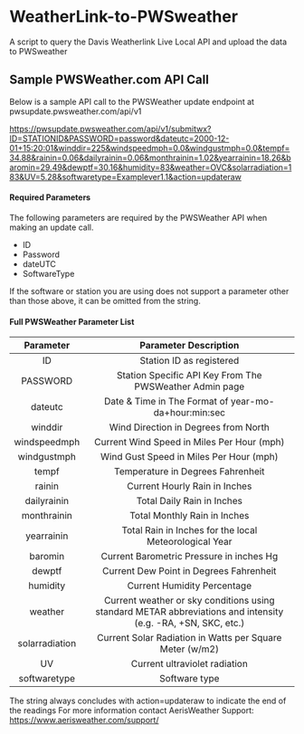 # WeatherLink-to-PWSweather
A script to query the Davis Weatherlink Live Local API and upload the data to PWSweather


## Sample PWSWeather.com API Call
Below is a sample API call to the PWSWeather update endpoint at pwsupdate.pwsweather.com/api/v1

https://pwsupdate.pwsweather.com/api/v1/submitwx?ID=STATIONID&PASSWORD=password&dateutc=2000-12-01+15:20:01&winddir=225&windspeedmph=0.0&windgustmph=0.0&tempf=34.88&rainin=0.06&dailyrainin=0.06&monthrainin=1.02&yearrainin=18.26&baromin=29.49&dewptf=30.16&humidity=83&weather=OVC&solarradiation=183&UV=5.28&softwaretype=Examplever1.1&action=updateraw

#### Required Parameters 
The following parameters are required by the PWSWeather API when making an update call.
* ID
* Password
* dateUTC
* SoftwareType

If the software or station you are using does not support a parameter other than those above, it can be omitted from the string. 

#### Full PWSWeather Parameter List

| Parameter      | Parameter Description                                      |
|:--------------:|:----------------------------------------------------------:|
| ID             | Station ID as registered                                   |
| PASSWORD       | Station Specific API Key From The PWSWeather Admin page    |
| dateutc        | Date & Time in The Format of year-mo-da+hour:min:sec     |
| winddir        | Wind Direction in Degrees from North                       |
| windspeedmph   | Current Wind Speed in Miles Per Hour (mph)                 |
| windgustmph    | Wind Gust Speed in Miles Per Hour (mph)                    |
| tempf          | Temperature in Degrees Fahrenheit                          |
| rainin         | Current Hourly Rain in Inches                              |
| dailyrainin    | Total Daily Rain in Inches                                 |
| monthrainin    | Total Monthly Rain in Inches                               |
| yearrainin     | Total Rain in Inches for the local Meteorological Year     |
| baromin        | Current Barometric Pressure in inches Hg                   |
| dewptf         | Current Dew Point in Degrees Fahrenheit                    |
| humidity       | Current Humidity Percentage                                |
| weather        | Current weather or sky conditions using standard METAR abbreviations and intensity (e.g. -RA, +SN, SKC, etc.) |
| solarradiation | Current Solar Radiation in Watts per Square Meter (w/m2)   |
| UV             | Current ultraviolet radiation                              |
| softwaretype   | Software type                                              |                 

The string always concludes with action=updateraw to indicate the end of the readings
For more information contact AerisWeather Support: https://www.aerisweather.com/support/
